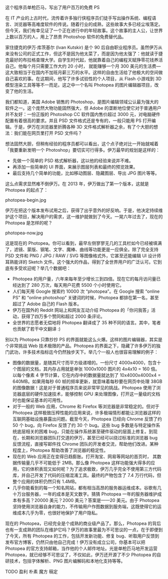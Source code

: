 这个程序员单枪匹马，写出了用户百万的免费 PS

在 IT 产业的上古时代，流传着许多独行侠程序员们徒手写出操作系统、编程语言、浏览器等高难度软件的传说。随着行业的成熟，这些故事大多已经尘埃落定。但今天，我们有幸见证了一个正在进行中的年轻故事。这个故事的主人公，让世界上数以百万的人，用上了昂贵 Photoshop 软件的免费替代品。

家住捷克的伊万·库茨基尔 (Ivan Kutskir) 是个 90 后自由职业程序员。虽然伊万从来没有公司的正式工作，但这不是因为他太菜了，而是因为他太强了：他就读于捷克最好的布拉格查理大学。自学生时代起，他就靠着自己的编程天赋挣零花钱养活自己。他每个月只需要工作大约 20 小时， 就能赚够一个月 300 美元的生活费—这大致相当于在国内不加班月薪三万的水平。这样的自由生活给了他极大的空间做自己喜欢的事。在这期间，他写了许多试验性的个人项目，从 Flash 小游戏到 3D 模型渲染工具等等不一而足。这之中一个名叫 Photopea 的图片编辑器项目，改变了他的生活。
 
我们都知道，美国 Adobe 销售的 Photoshop，是图片编辑领域公认最为强大的软件之一。这个庞然大物功能固然强大，但 Adobe 的垄断地位使它对于普通用户并不友好：一份正版的 Photoshop CC 软件国内售价超过 3000 元，对电脑硬件配置有着很高的要求。并且 PSD 文件格式还是专有的，一般只能用 PS 打开编辑。于是，伊万在浏览器里折腾各种 3D 文件格式解析器之余，有了个大胆的想法：我们能在网页里打开 PSD 文件吗？

想法固然大胆，但稍有经验的程序员都可以看出，这个点子绝对比一开始就喊着「我要重新发明一个 Photoshop」要切实可行得多。伊万最早的规划是这样的：

* 先做一个简单的 PSD 格式解析器，这以他的经验来说并不难。
* 再添加一些简单的 UI 界面，来展示图层列表和最终的预览效果。
* 最后支持几个简单的功能，比如移动图层、隐藏图层、导出 JPG 图片等等。

这么点需求显然难不倒伊万。在 2013 年，伊万做出了第一个版本，这就是 Photopea 的起点了：

photopea-begin.jpg

伊万在把这个版本发布试用之后，获得了出乎意外的好反响。于是，他决定持续维护这个项目，解决用户的需求，这一维护就做到了今天。一晃六年过去了，现在的 Photopea 是怎样的呢？

photopea-now.jpg

这是现在的 Photopea。你可以看到，最早左侧寥寥无几的工具栏如今已经被填满了，滤镜、蒙版、钢笔、文字、魔棒、曲线等功能更是一应俱全。除了完全支持 PSD 文件和 PNG / JPG / RAW / SVG 等图像格式外，它甚至还能编辑 UI 设计师耳熟能详的 Sketch 文件。这个强大的作品，得到了全世界用户的广泛认可。它到底有多受欢迎呢？举几个数据吧：

* Photopea 的用户量，六年来每年至少增长三到四倍。现在它的每月访问量已经达到了 280 万次，每天用户花费 5500 个小时使用它。
* 人们每天用 Google 搜索约 10000 次 “photopea”。在 Google 搜索 “online PS” 和 “online photoshop” 关键词的时候，Photopea 都排在第一名，甚至超过了 Adobe 自己的 Flash 版本。
* 伊万在国外的 Reddit 网站上和网友互动介绍 Photopea 的「你问我答」活动，获得了四万多个赞同和超过 2000 条评论。
* 全世界的志愿者无偿地将 Photopea 翻译成了 35 种不同的语言。其中，笔者也贡献了若干中文翻译 :)

别以为 Photopea 只靠抄抄 PS 的界面就能这么火爆。这样的图片编辑器，其实是个非常挑战 Web 技术极限的产品。Photopea 的界面之下，隐藏了许多伊万的独门武功，许多技术指标迄今仍然独步天下。举几个一般人也很容易理解的例子：

* 图像的数据量，是随其尺寸而平方级递增的。一份尺寸 4000x4000，包含十个图层的文档，其内存占用就是单张 1000x1000 图片的 4x4x10 = 160 倍。以每个像素 4 字节计算，它在内存中的数据量就达到了 10x4000x4000x4 = 640MB。如果用每秒 60 帧的频率更新，就意味着每秒要在网页中处理 38GB 的图像数据！这是对于普通程序员来说非常罕见的挑战。Photopea 使用了浏览器底层的硬件加速技术，能够控制 GPU 来处理图像，打开这一量级的文档时也能保证基本的可用性。
* 对于一般的 Web 应用，Chrome 和 Firefox 等浏览器是非常稳定的。但对于 Photopea 这样极致压榨性能的应用来说，许多极端情形都能让浏览器这样的互联网基础设施暴露出问题。截至今天，Photopea 已经向 Chrome 反馈了约 50 个 bug，向 Firefox 反馈了约 30 个 bug。这些 bug 多数是与特定操作系统底层相关的困难 bug，只能在操作系统甚至硬件驱动的层面上修复。到现在，长期和浏览器团队打交道的伊万，甚至已经可以绕过标准的浏览器 bug 反馈流程，直接写邮件找 Chrome 团队的开发者交流，帮助他们改进。某种程度上，Photopea 帮助改善了浏览器的稳定性。
* 现在的 Web 应用正在变得日趋膨胀。打开淘宝、网易等网站的首页时， 其数据传输量几乎不可能低于 2MB。那么像 Photopea 这样功能强大得多的应用，它的体积表现又如何呢？为了追求极致，伊万几乎完全不使用第三方代码库，并自己开发了代码的压缩混淆工具。最终的产物包含了 7.4 万行代码，但整个应用的体积仍然只有 1.4MB。
* 几乎你能看到的每一个知名网站，都有相当高昂的服务器运维成本。谷歌有几十万台服务器，一年的成本是天文数字。猜猜 Photopea 一年的服务器维护成本有多高？20000 美元？2000 美元？答案是——20 美元。由于 Photopea 坚持使用浏览器自身的能力，不传输用户作图数据到服务端，这既使得它的运维成本几乎为零，也很好地保护了用户隐私。

现在的 Photopea，已经完全是个成熟的商业级产品了。那么，Photopea 的背后也有一支成熟的团队在维护它吗？伊万的故事里最为不可思议的一点，在于即便到了今天，所有 Photopea 的工作，包括开发新功能、修复 bug、听取用户反馈到发布官方博客，仍然只由他自己完成！伊万没有成立公司，你基本可以把 Photopea 的官方支持邮箱，当作他的个人邮件地址。光是单枪匹马地开发运营 Photopea，就已经够不可思议了，不仅如此，伊万还开源了不少 Photopea 的自研技术，包括字体解析、PNG 图片编解码和本地化支持等等。

TODO 盈利 朴素 魔方 稿定
